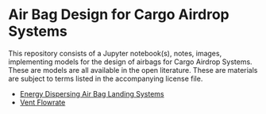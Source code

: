 Air Bag Design for Cargo Airdrop Systems
========================================

This repository consists of a Jupyter notebook(s), notes, images, implementing models for the design of airbags for Cargo Airdrop Systems.  These are models are all available in the open literature. These are materials are subject to terms listed in the accompanying license file.

* [Energy Dispersing Air Bag Landing Systems](http://nbviewer.ipython.org/github/jckantor/Airbag-Design-for-Cargo-Airdrop/blob/master/notebooks/Energy%20Dispersing%20Air%20Bag%20Landing%20Systems.ipynb)
* [Vent Flowrate](http://nbviewer.ipython.org/github/jckantor/Airbag-Design-for-Cargo-Airdrop/blob/master/notebooks/Vent%20Flowrate.ipynb)
